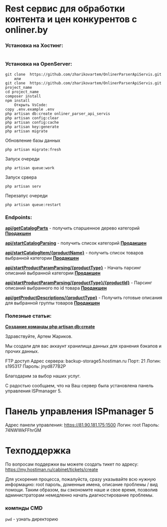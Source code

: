 # Rest сервис для обработки контента и цен конкурентов с onliner.by

### Установка на Хостинг:
```console

```

### Установка на OpenServer:
```console
git clone  https://github.com/zharikovartem/OnlinerParserApiServis.git
    или
git clone  https://github.com/zharikovartem/OnlinerParserApiServis.git project_name
cd project_name
composer install
npm install
    Открыть VsCode:
copy .env.example .env
php artisan db:create onliner_parser_api_servis
php artisan config:clear
php artisan config:cache
php artisan key:generate
php artisan migrate
```

Обновление базы данных
```console
php artisan migrate:fresh
```

Запуск очереди
```console
php artisan queue:work
```

Запуск срвера
```console
php artisan serv
```

Перезапус очереди
```console
php artisan queue:restart
```

### Endpoints:
**[api/getCatalogParts](http://127.0.0.1:8000/api/getCatalogParts)** - получить спаршенное дерево категорий
**[Продакшен](https://artcrmvds.h1n.ru/api/getCatalogParts)**

**[api/startCatalogParsing](http://127.0.0.1:8000/api/startCatalogParsing)** - получить список категорий
**[Продакшен](https://artcrmvds.h1n.ru/api/startCatalogParsing)**

<!-- ???**[api/startCatalogParsing/{caegoryId}](http://127.0.0.1:8000/api/startCatalogParsing/250)**-получить категорию по id -->

**[api/startCatalogItem/{productName}](http://127.0.0.1:8000/api/startCatalogItem/hoods)** - получить список товаров выбранной категории
**[Продакшен](https://artcrmvds.h1n.ru/startCatalogItem/hoods)**

**[api/startProductParamParsing/{productType}](http://127.0.0.1:8000/api/startProductParamParsing/hoods)** - Начать парсинг описаний выбранной категории 
**[Продакшен](https://artcrmvds.h1n.ru/api/startProductParamParsing/hoods)**

**[api/startProductParamParsing/{productType}/{productId}](http://127.0.0.1:8000/api/startProductParamParsing/hoods/1)** - Парсинг описаний выбранного по id товара
**[Продакшен](https://artcrmvds.h1n.ru/api/startProductParamParsing/hoods/1)**

**[api/getProductDescriptions/{productType}](http://127.0.0.1:8000/api/getProductDescriptions/hoods)** - Получить готовые описания для выбранной группы товаров
**[Продакшен](https://artcrmvds.h1n.ru/api/getProductDescriptions/hoods)**


### Полезные статьи:
**[Создание команды php artisan db:create](https://www.techspeak.dev/2018/09/30/laravel-creating-the-database-using-artisan-commands.html)**


Здравствуйте, Артем Жариков.

Мы создали для вас аккаунт хранилища данных для хранения бэкапов и прочих данных.

FTP доступ
Адрес сервера: backup-storage5.hostiman.ru
Порт: 21
Логин: s195317
Пароль: jnyd877B2P

Благодарим за выбор наших услуг.

C радостью сообщаем, что на Ваш сервер была установлена панель управления ISPmanager 5. 

Панель управления ISPmanager 5
=============================
Адрес панели управления: https://81.90.181.175:1500
Логин: root
Пароль: 74NWWkFFhrGM

Техподдержка
=============================
По вопросам поддержки вы можете создать тикет по адресу: https://my.hostiman.ru/cabinet/tickets/create

Для ускорения процесса, пожалуйста, сразу указывайте всю нужную информацию: root пароль, доменные имена, описание проблемы / вид помощи. Таким образом, вы сэкономите наше и свое время, позволив администраторам немедленно начать диагностирование проблемы.

### компнды CMD
```pwd``` - узнать директорию
